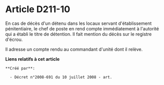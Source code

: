 # Article D211-10

En cas de décès d'un détenu dans les locaux servant d'établissement pénitentiaire, le chef de poste en rend compte
immédiatement à l'autorité qui a établi le titre de détention. Il fait mention du décès sur le registre d'écrou. 

Il adresse un compte rendu au commandant d'unité dont il relève.

**Liens relatifs à cet article**

	**Créé par**:

	  - Décret n°2008-691 du 10 juillet 2008 - art.
